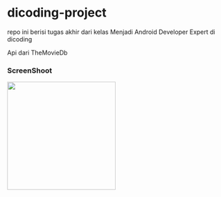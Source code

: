 # dicoding-project
repo ini berisi tugas akhir dari kelas Menjadi Android Developer Expert di dicoding


Api dari TheMovieDb

### ScreenShoot
<img src="https://user-images.githubusercontent.com/34161835/46518754-17895980-c8a0-11e8-912e-b197d42a07a4.jpg" width="250">
